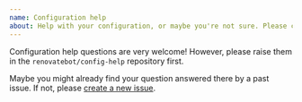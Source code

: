 ```yaml
---
name: Configuration help
about: Help with your configuration, or maybe you're not sure. Please create an issue in Config Help instead: https://github.com/renovatebot/config-help/issues/new
---
```


Configuration help questions are very welcome! However, please raise them in the `renovatebot/config-help` repository first.

Maybe you might already find your question answered there by a past issue. If not, please [create a new issue](https://github.com/renovatebot/config-help/issues/new).
